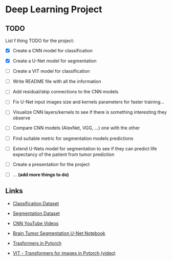 # Deep Learning Project

## TODO

List f thing TODO for the project:

- [x] Create a CNN model for classification
- [x] Create a U-Net model for segmentation
- [ ] Create a VIT model for classification
- [ ] Write README file with all the information
- [ ] Add residual/skip connections to the CNN models
- [ ] Fix U-Net input images size and kernels parameters for faster training...
- [ ] Visualize CNN layers/kernels to see if there is something interesting they observe
- [ ] Compare CNN models (AlexNet, VGG, ...) one with the other
- [ ] Find suitable metric for segmentation models predictions
- [ ] Extend U-Nets model for segmentation to see if they can predict life expectancy of the patient from tumor prediction
- [ ] Create a presentation for the project
- [ ] ... **(add more things to do)**



## Links

- [Classification Dataset](https://www.kaggle.com/datasets/masoudnickparvar/brain-tumor-mri-dataset)

- [Segmentation Dataset](https://www.kaggle.com/datasets/awsaf49/brats2020-training-data)

- [CNN YouTube Videos](https://www.youtube.com/watch?v=ArPaAX_PhIs&list=PLkDaE6sCZn6Gl29AoE31iwdVwSG-KnDzF)

- [Brain Tumor Segmentation U-Net Notebook](https://www.kaggle.com/code/auxeno/brain-tumour-segmentation-cv)

- [Trasformers in Pytorch](https://www.kaggle.com/code/auxeno/transformers-from-scratch-dl)

- [VIT - Transformers for images in Pytorch (video)](https://www.youtube.com/watch?v=ovB0ddFtzzA)